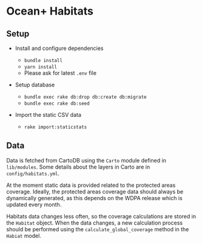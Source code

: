 # Ocean+ Habitats

## Setup

* Install and configure dependencies
  - `bundle install`
  - `yarn install`
  - Please ask for latest `.env` file

* Setup database
  - `bundle exec rake db:drop db:create db:migrate`
  - `bundle exec rake db:seed`

* Import the static CSV data
  - `rake import:staticstats`

## Data

Data is fetched from CartoDB using the `Carto` module defined in `lib/modules`.
Some details about the layers in Carto are in `config/habitats.yml`.

At the moment static data is provided related to the protected areas coverage.
Ideally, the protected areas coverage data should always be dynamically generated, as this depends on the WDPA release
which is updated every month.

Habitats data changes less often, so the coverage calculations are stored in the `Habitat` object.
When the data changes, a new calculation process should be performed using the `calculate_global_coverage` method in
the `Habiat` model.
